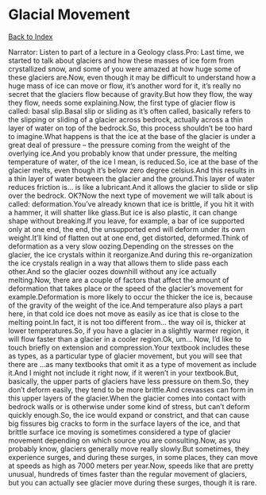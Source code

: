 # Glacial Movement
[Back to Index](https://github.com/windows10010/tpoExtractor/blog/master/README.md)

Narrator: Listen to part of a lecture in a Geology class.Pro: Last time, we started to talk about glaciers and how these masses of ice form from crystallized snow, and some of you were amazed at how huge some of these glaciers are.Now, even though it may be difficult to understand how a huge mass of ice can move or flow, it’s another word for it, it’s really no secret that the glaciers flow because of gravity.But how they flow, the way they flow, needs some explaining.Now, the first type of glacier flow is called: basal slip.Basal slip or sliding as it’s often called, basically refers to the slipping or sliding of a glacier across bedrock, actually across a thin layer of water on top of the bedrock.So, this process shouldn’t be too hard to imagine.What happens is that the ice at the base of the glacier is under a great deal of pressure – the pressure coming from the weight of the overlying ice.And you probably know that under pressure, the melting temperature of water, of the ice I mean, is reduced.So, ice at the base of the glacier melts, even though it’s below zero degree celsius.And this results in a thin layer of water between the glacier and the ground.This layer of water reduces friction is... is like a lubricant.And it allows the glacier to slide or slip over the bedrock. OK?Now the next type of movement we will talk about is called: deformation.You’ve already known that ice is brittle, if you hit it with a hammer, it will shatter like glass.But ice is also plastic, it can change shape without breaking.If you leave, for example, a bar of ice supported only at one end, the end, the unsupported end will deform under its own weight.It’ll kind of flatten out at one end, get distorted, deformed.Think of deformation as a very slow oozing.Depending on the stresses on the glacier, the ice crystals within it reorganize.And during this re-organization the ice crystals realign in a way that allows them to slide pass each other.And so the glacier oozes downhill without any ice actually melting.Now, there are a couple of factors that affect the amount of deformation that takes place or the speed of the glacier’s movement for example.Deformation is more likely to occur the thicker the ice is, because of the gravity of the weight of the ice.And temperature also plays a part here, in that cold ice does not move as easily as ice that is close to the melting point.In fact, it is not too different from… the way oil is, thicker at lower temperatures.So, if you have a glacier in a slightly warmer region, it will flow faster than a glacier in a cooler region.Ok, um… Now, I’d like to touch briefly on extension and compression.Your textbook includes these as types, as a particular type of glacier movement, but you will see that there are …as many textbooks that omit it as a type of movement as include it.And I might not include it right now, if it weren’t in your textbook.But, basically, the upper parts of glaciers have less pressure on them.So, they don’t deform easily, they tend to be more brittle.And crevasses can form in this upper layers of the glacier.When the glacier comes into contact with bedrock walls or is otherwise under some kind of stress, but can’t deform quickly enough.So, the ice would expand or constrict, and that can cause big fissures big cracks to form in the surface layers of the ice, and that brittle surface ice moving is sometimes considered a type of glacier movement depending on which source you are consulting.Now, as you probably know, glaciers generally move really slowly.But sometimes, they experience surges, and during these surges, in some places, they can move at speeds as high as 7000 meters per year.Now, speeds like that are pretty unusual, hundreds of times faster than the regular movement of glaciers, but you can actually see glacier move during these surges, though it is rare. 